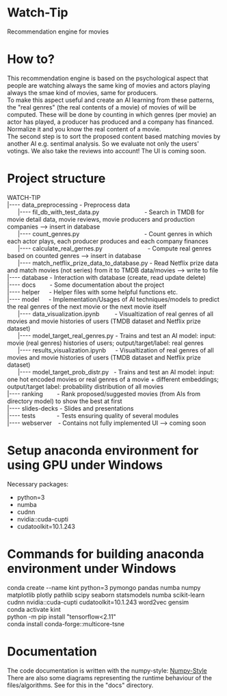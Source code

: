 # Watch-Tip
Recommendation engine for movies

# How to?
This recommendation engine is based on the psychological aspect that people are watching always the same king of movies and actors playing always the smae kind of movies, same for producers.<br>
To make this aspect useful and create an AI learning from these patterns, the "real genres" (the real contents of a movie) of movies of will be computed. These will be done by counting in which genres (per movie) an actor has played, a producer has produced and a company has financed. Normalize it and you know the real content of a movie.<br>
The second step is to sort the proposed content based matching movies by another AI e.g. sentimal analysis. So we evaluate not only the users' votings. We also take the reviews into account!
The UI is coming soon.

# Project structure
WATCH-TIP<br>
|---- data_preprocessing - Preprocess data<br>
&emsp;&ensp; |---- fil_db_with_test_data.py &emsp;&emsp;&emsp;&emsp;&emsp;&emsp;&emsp;&nbsp;- Search in TMDB for movie detail data, movie reviews, movie producers and production companies --> insert in database<br>
&emsp;&ensp; |---- count_genres.py &emsp;&emsp;&emsp;&emsp;&emsp;&emsp;&emsp;&emsp;&emsp;&emsp;&nbsp; - Count genres in which each actor plays, each producer produces and each company finances<br>
&emsp;&ensp; |---- calculate_real_gernes.py &emsp;&emsp;&emsp;&emsp;&emsp;&emsp;&emsp;&nbsp;- Compute real genres based on counted genres --> insert in database<br>
&emsp;&ensp; |---- match_netflix_prize_data_to_database.py - Read Netflix prize data and match movies (not series) from it to TMDB data/movies --> write to file<br>
|---- database - Interaction with database (create, read update delete)<br>
|---- docs &emsp;&ensp;&nbsp; - Some documentation about the project<br>
|---- helper &emsp; - Helper files with some helpful functions etc.<br>
|---- model &emsp; - Implementation/Usages of AI techniques/models to predict the real genres of the next movie or the next movie itself<br>
&emsp;&ensp; |---- data_visualization.ipynb &emsp;&emsp;&nbsp;- Visualtization of real genres of all movies and movie histories of users (TMDB dataset and Netflix prize dataset)<br>
&emsp;&ensp; |---- model_target_real_genres.py - Trains and test an AI model: input: movie (real genres) histories of users; output/target/label: real genres<br>
&emsp;&ensp; |---- results_visualization.ipynb &emsp;&nbsp;- Visualtization of real genres of all movies and movie histories of users (TMDB dataset and Netflix prize dataset)<br>
&emsp;&ensp; |---- model_target_prob_distr.py &nbsp; - Trains and test an AI model: input: one hot encoded movies or real genres of a movie + different embeddings; output/target label: probability distribution of all movies<br>
|---- ranking &emsp;&ensp;&nbsp; - Rank proposed/suggested movies (from AIs from directory model) to show the best at first<br>
|---- slides-decks - Slides and presentations<br>
|---- tests &emsp;&emsp;&emsp; - Tests ensuring quality of several modules<br>
|---- webserver &ensp; - Contains not fully implemented UI --> coming soon

# Setup anaconda environment for using GPU under Windows
Necessary packages:
- python=3
- numba
- cudnn
- nvidia::cuda-cupti
- cudatoolkit=10.1.243

# Commands for building anaconda environment under Windows
conda create --name kint python=3 pymongo pandas numba numpy matplotlib plotly pathlib scipy seaborn statsmodels numba scikit-learn cudnn nvidia::cuda-cupti cudatoolkit=10.1.243 word2vec gensim<br>
conda activate kint<br>
python -m pip install "tensorflow<2.11"<br>
conda install conda-forge::multicore-tsne

# Documentation
The code documentation is written with the numpy-style: [Numpy-Style](https://numpydoc.readthedocs.io/en/latest/format.html)<br>
There are also some diagrams representing the runtime behaviour of the files/algorithms. See for this in the "docs" directory.
